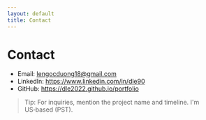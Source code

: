 ```yaml
---
layout: default
title: Contact
---
```


# Contact

- Email: <lengocduong18@gmail.com>  
- LinkedIn: https://www.linkedin.com/in/dle90  
- GitHub: https://dle2022.github.io/portfolio
> Tip: For inquiries, mention the project name and timeline. I'm US‑based (PST).
